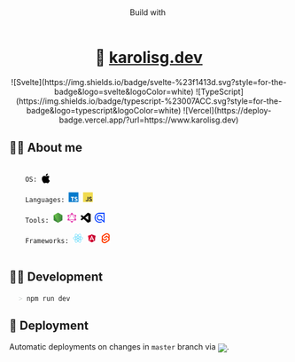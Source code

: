 <div align="center">
  <a href="https://www.karolisg.dev" target="_blank">
    <img src="https://res.cloudinary.com/dzm0tz8vx/image/upload/c_fill,g_auto,w_300/v1731608929/bc17e3f2091ff48ff4b3d8e3433e947f_ndgrxh.png" height="300" alt="" />
  </a>
</div>

<br />

<div align="center">
  <span>Build with</span> <a href="https://svelte.dev/" target="_blank"><img src="https://upload.wikimedia.org/wikipedia/commons/thumb/9/9b/Svelte-kit-horizontal.svg/320px-Svelte-kit-horizontal.svg.png" height="40" valign="middle" alt="" /></a>
</div>

<br />

<h1 align="center">🔗 <a href="https://www.karolisg.dev" target="_blank">karolisg.dev</a></h1>

<div align="center">
  ![Svelte](https://img.shields.io/badge/svelte-%23f1413d.svg?style=for-the-badge&logo=svelte&logoColor=white)
  ![TypeScript](https://img.shields.io/badge/typescript-%23007ACC.svg?style=for-the-badge&logo=typescript&logoColor=white)
  ![Vercel](https://deploy-badge.vercel.app/?url=https://www.karolisg.dev)
</div>

<h2>🙋‍♂️ About me</h2>

<pre>
  <code>
    OS: <img src="./readme/icons/apple-original.svg" height="18" style="vertical-align: text-bottom;" />

    Languages: <img src="./readme/icons/typescript-original.svg" height="18"> <img src="./readme/icons/javascript-original.svg" height="18" />

    Tools: <img src="./readme/icons/nodejs-original.svg" height="18" title="NodeJS" /> <img src="./readme/icons/graphql-plain.svg" height="18" title="GraphQL" /> <img src="./readme/icons/vscode-plain.svg" height="18" title="VSCode" /> <img src="./readme/icons/algolia-original.svg" height="18" title="Algolia" />

    Frameworks: <img src="./readme/icons/react-original.svg" height="18" /> <img src="./readme/icons/angular-original.svg" height="18" /> <img src="./readme/icons/svelte-original.svg" height="18" />
  </code>
</pre>

<h2>👨‍💻 Development</h2>

<pre>
  <code><span style="color: #d4d8d6;">></span> npm run dev</code>
</pre>

<h2>🚀 Deployment</h2>

<p>Automatic deployments on changes in <code>master</code> branch via <a href="https://vercel.com/" target="_blank"><img src="https://cdn.jsdelivr.net/gh/devicons/devicon@latest/icons/vercel/vercel-original-wordmark.svg" height="60" style="vertical-align: middle;" /></a>.</p>

